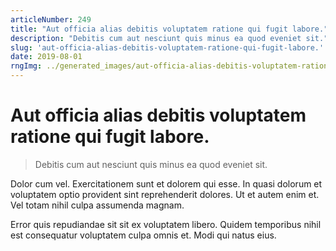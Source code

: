 ```yaml
---
articleNumber: 249
title: "Aut officia alias debitis voluptatem ratione qui fugit labore."
description: "Debitis cum aut nesciunt quis minus ea quod eveniet sit."
slug: 'aut-officia-alias-debitis-voluptatem-ratione-qui-fugit-labore.'
date: 2019-08-01
rngImg: ../generated_images/aut-officia-alias-debitis-voluptatem-ratione-qui-fugit-labore..jpg
---
```


# Aut officia alias debitis voluptatem ratione qui fugit labore.

> Debitis cum aut nesciunt quis minus ea quod eveniet sit.

Dolor cum vel. Exercitationem sunt et dolorem qui esse. In quasi dolorum et voluptatem optio provident sint reprehenderit dolores. Ut et autem enim et. Vel totam nihil culpa assumenda magnam.
 Error quis repudiandae sit sit ex voluptatem libero. Quidem temporibus nihil est consequatur voluptatem culpa omnis et. Modi qui natus eius.
